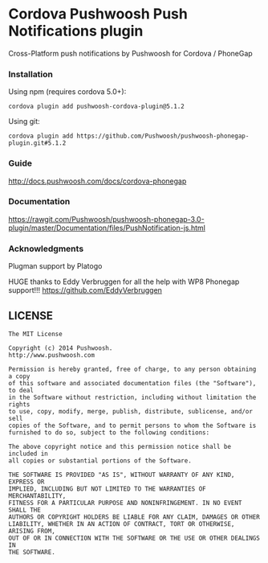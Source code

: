 Cordova Pushwoosh Push Notifications plugin
===================================================

Cross-Platform push notifications by Pushwoosh for Cordova / PhoneGap

### Installation

Using npm (requires cordova 5.0+):

```
cordova plugin add pushwoosh-cordova-plugin@5.1.2
```

Using git:

```
cordova plugin add https://github.com/Pushwoosh/pushwoosh-phonegap-plugin.git#5.1.2
```

### Guide

http://docs.pushwoosh.com/docs/cordova-phonegap

### Documentation

https://rawgit.com/Pushwoosh/pushwoosh-phonegap-3.0-plugin/master/Documentation/files/PushNotification-js.html

### Acknowledgments
Plugman support by Platogo

HUGE thanks to Eddy Verbruggen for all the help with WP8 Phonegap support!!!
https://github.com/EddyVerbruggen


## LICENSE

	The MIT License
	
	Copyright (c) 2014 Pushwoosh.
	http://www.pushwoosh.com
	
	Permission is hereby granted, free of charge, to any person obtaining a copy
	of this software and associated documentation files (the "Software"), to deal
	in the Software without restriction, including without limitation the rights
	to use, copy, modify, merge, publish, distribute, sublicense, and/or sell
	copies of the Software, and to permit persons to whom the Software is
	furnished to do so, subject to the following conditions:
	
	The above copyright notice and this permission notice shall be included in
	all copies or substantial portions of the Software.
	
	THE SOFTWARE IS PROVIDED "AS IS", WITHOUT WARRANTY OF ANY KIND, EXPRESS OR
	IMPLIED, INCLUDING BUT NOT LIMITED TO THE WARRANTIES OF MERCHANTABILITY,
	FITNESS FOR A PARTICULAR PURPOSE AND NONINFRINGEMENT. IN NO EVENT SHALL THE
	AUTHORS OR COPYRIGHT HOLDERS BE LIABLE FOR ANY CLAIM, DAMAGES OR OTHER
	LIABILITY, WHETHER IN AN ACTION OF CONTRACT, TORT OR OTHERWISE, ARISING FROM,
	OUT OF OR IN CONNECTION WITH THE SOFTWARE OR THE USE OR OTHER DEALINGS IN
	THE SOFTWARE.
